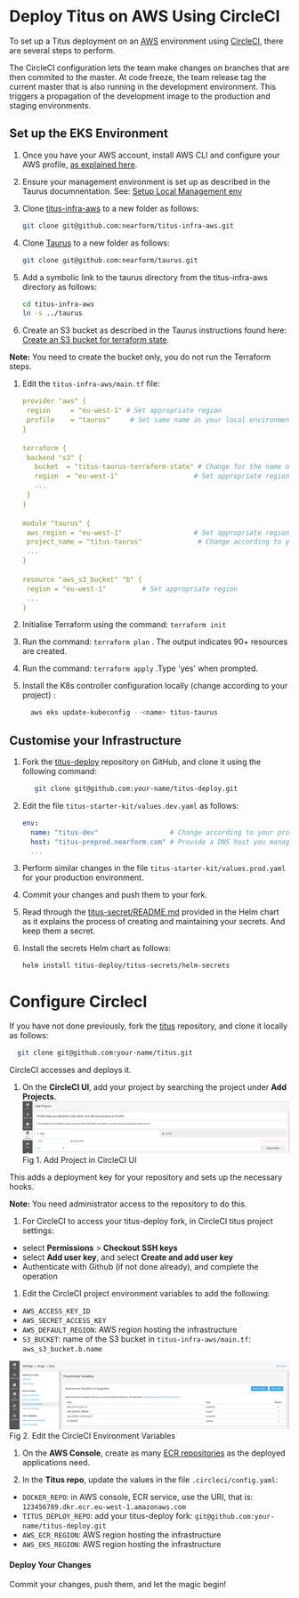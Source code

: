 # Deploy Titus on AWS Using CircleCI

To set up a Titus deployment on an [AWS] environment using [CircleCI], there are several steps to perform.

The CircleCI configuration lets the team make changes on branches that are then commited to the master. At code freeze,
the team release tag the current master that is also running in the development environment.
This triggers a propagation of the development image to the production and staging environments.


## Set up the EKS Environment

1. Once you have your AWS account, install AWS CLI and configure your AWS profile, [as explained here][taurus-aws-setup].

1. Ensure your management environment is set up as described in the Taurus documnentation. See: [Setup Local Management env][taurus-local-setup]

1. Clone [titus-infra-aws] to a new folder as follows:
   ```sh
   git clone git@github.com:nearform/titus-infra-aws.git
   ```

1. Clone [Taurus] to a new folder as follows:
    ```sh
    git clone git@github.com:nearform/taurus.git
    ```
1. Add a symbolic link to the taurus directory from the titus-infra-aws directory as follows:
   ```sh
   cd titus-infra-aws
   ln -s ../taurus
   ```
1. Create an S3 bucket as described in the Taurus instructions found here: [Create an S3 bucket for terraform state][taurus-state-bucket].

  **Note:** You need to create the bucket only, you do not run the Terraform steps.

1. Edit the `titus-infra-aws/main.tf` file:
    ```yaml
   provider "aws" {
     region     = "eu-west-1" # Set appropriate region
     profile    = "taurus"     # Set same name as your local environment
   }

   terraform {
     backend "s3" {
       bucket  = "titus-taurus-terraform-state" # Change for the name of the bucket you created
       region  = "eu-west-1"                   # Set appropriate region
       ...
     }
   }

   module "taurus" {
     aws_region = "eu-west-1"                  # Set appropriate region
     project_name = "titus-taurus"              # Change according to your project
     ...
   }

   resource "aws_s3_bucket" "b" {
     region = "eu-west-1"         # Set appropriate region
     ...
   }
   ```
1. Initialise Terraform using the command:
  `terraform init`

1. Run the command: `terraform plan` . The output indicates 90+ resources are created.

1. Run the command: `terraform apply` .Type 'yes' when prompted.

1. Install the K8s controller configuration locally (change <name> according to your project) :
   ```sh
     aws eks update-kubeconfig --<name> titus-taurus
   ```


## Customise your Infrastructure

1. Fork the [titus-deploy] repository on GitHub, and clone it using the following command:
   ```sh
      git clone git@github.com:your-name/titus-deploy.git
   ```

1. Edit the file `titus-starter-kit/values.dev.yaml` as follows:
   ```yaml
   env:
     name: "titus-dev"                  # Change according to your project
     host: "titus-preprod.nearform.com" # Provide a DNS host you manage and that has a CNAME in AWS Route53
     ...
   ```

1. Perform similar changes in the file `titus-starter-kit/values.prod.yaml` for your production environment.

1. Commit your changes and push them to your fork.

1. Read through the [titus-secret/README.md](https://github.com/nearform/titus-deploy/tree/master/titus-secrets) provided in the Helm chart as it explains the process of creating and maintaining your secrets. And keep them a secret.

1. Install the secrets Helm chart as follows:
    ```sh
    helm install titus-deploy/titus-secrets/helm-secrets
    ```


# Configure CirclecI

If you have not done previously, fork the [titus] repository, and clone it locally as follows:
```sh
  git clone git@github.com:your-name/titus.git
```

CircleCI accesses and deploys it.

1. On the **CircleCI UI**, add your project by searching the project under **Add Projects**.
  ![circle-add-project]
  Fig 1. Add Project in CircleCI UI

  This adds a deployment key for your repository and sets up the necessary hooks.

  **Note:** You need administrator access to the repository to do this.

1. For CircleCI to access your titus-deploy fork, in CircleCI titus project settings:
  - select **Permissions** > **Checkout SSH keys**
  - select **Add user key**,  and select **Create and add user key**
  - Authenticate with Github (if not done already), and complete the operation

1. Edit the CircleCI project environment variables to add the following:
  - `AWS_ACCESS_KEY_ID`
  - `AWS_SECRET_ACCESS_KEY`
  - `AWS_DEFAULT_REGION`: AWS region hosting the infrastructure
  - `S3_BUCKET`: name of the S3 bucket in `titus-infra-aws/main.tf`: `aws_s3_bucket.b.name`

  ![circle-env-variables]
  Fig 2. Edit the CircleCI Environment Variables

1. On the **AWS Console**, create as many [ECR repositories][ecr] as the deployed applications need.

1. In the **Titus repo**, update the values in the file `.circleci/config.yaml`:
  - `DOCKER_REPO`: in AWS console, ECR service, use the URI, that is: `123456789.dkr.ecr.eu-west-1.amazonaws.com`
  - `TITUS_DEPLOY_REPO`: add your titus-deploy fork: `git@github.com:your-name/titus-deploy.git`
  - `AWS_ECR_REGION`: AWS region hosting the infrastructure
  - `AWS_EKS_REGION`: AWS region hosting the infrastructure


#### Deploy Your Changes

Commit your changes, push them, and let the magic begin!


[CircleCI]: https://circleci.com
[Taurus]: https://nf-taurus.netlify.com
[taurus-aws-setup]: https://nf-taurus.netlify.com/#/setup-local/?id=for-aws
[taurus-local-setup]: https://nf-taurus.netlify.com/#/setup-local/?id=install-dependencies
[taurus-state-bucket]: https://nf-taurus.netlify.com/#/providers/aws/?id=create-an-s3-bucket-for-terraform-state
[titus-infra-aws]: https://github.com/nearform/titus-infra-aws
[titus-deploy]: https://github.com/nearform/titus-deploy
[titus]: https://github.com/nearform/titus
[Terraform]: https://www.terraform.io
[Azure]: https://azure.microsoft.com
[AWS]: https://aws.amazon.com
[Helm]: https://helm.sh
[Kubernetes]: https://kubernetes.io
[ecr]: https://eu-west-1.console.aws.amazon.com/ecr/repositories

[circle-add-project]: ../../img/circle-add-project.png
[circle-env-variables]: ../../img/circle-env-variables.png
